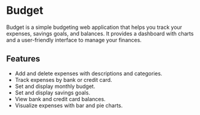 # Budget

Budget is a simple budgeting web application that helps you track your expenses, savings goals, and balances. It provides a dashboard with charts and a user-friendly interface to manage your finances.

## Features

- Add and delete expenses with descriptions and categories.
- Track expenses by bank or credit card.
- Set and display monthly budget.
- Set and display savings goals.
- View bank and credit card balances.
- Visualize expenses with bar and pie charts.


